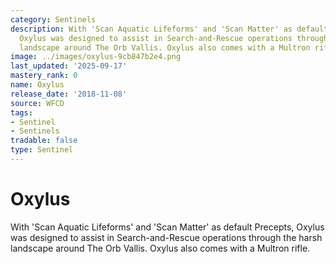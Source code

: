 ```yaml
---
category: Sentinels
description: With 'Scan Aquatic Lifeforms' and 'Scan Matter' as default Precepts,
  Oxylus was designed to assist in Search-and-Rescue operations through the harsh
  landscape around The Orb Vallis. Oxylus also comes with a Multron rifle.
image: ../images/oxylus-9cb847b2e4.png
last_updated: '2025-09-17'
mastery_rank: 0
name: Oxylus
release_date: '2018-11-08'
source: WFCD
tags:
- Sentinel
- Sentinels
tradable: false
type: Sentinel
---
```


# Oxylus

With 'Scan Aquatic Lifeforms' and 'Scan Matter' as default Precepts, Oxylus was designed to assist in Search-and-Rescue operations through the harsh landscape around The Orb Vallis. Oxylus also comes with a Multron rifle.

